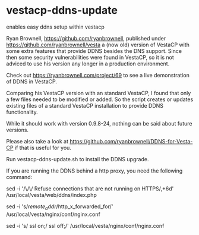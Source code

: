 # vestacp-ddns-update
enables easy ddns setup within vestacp

Ryan Brownell, https://github.com/ryanbrownell, published under https://github.com/ryanbrownell/vesta a (now old) version 
of VestaCP with some extra features that provide DDNS besides the DNS support. Since then some security vulnerabilities 
were found in VestaCP, so it is not adviced to use his version any longer in a production environment.

Check out https://ryanbrownell.com/project/69 to see a live demonstration of DDNS in VestaCP.

Comparing his VestaCP version with an standard VestaCP, I found that only a few files needed to be modified or added. So
the script creates or updates existing files of a standard VestaCP installation to provide DDNS functionality.

While it should work with version 0.9.8-24, nothing can be said about future versions.

Please also take a look at https://github.com/ryanbrownell/DDNS-for-Vesta-CP if that is useful for you.

Run vestacp-ddns-update.sh to install the DDNS upgrade.

If you are running the DDNS behind a http proxy, you need the following command:



sed -i '/\\/\\/ Refuse connections that are not running on HTTPS/,+6d' /usr/local/vesta/web/ddns/index.php

sed -i 's/$remote_addr/$http_x_forwarded_for/' /usr/local/vesta/nginx/conf/nginx.conf

sed -i 's/        ssl                  on;/        ssl                  off;/' /usr/local/vesta/nginx/conf/nginx.conf
